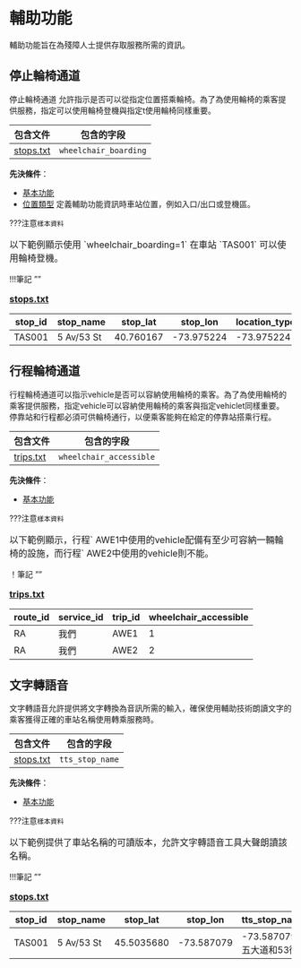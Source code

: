 # 輔助功能 
 輔助功能旨在為殘障人士提供存取服務所需的資訊。 
 
## 停止輪椅通道 
 
 停止輪椅通道 允許指示是否可以從指定位置搭乘輪椅。為了為使用輪椅的乘客提供服務，指定可以使用輪椅登機與指定t使用輪椅同樣重要。 

|包含文件 |包含的字段 | 
 |------------------------------------------------|--------------------| 
 |[stops.txt](../../../documentation/schedule/reference/#stopstxt)|`wheelchair_boarding` | 
 
 **先決條件**： 
 
 - [基本功能](../base) 
 - [位置類型](../base_add-ons/#location-types) 定義輔助功能資訊時車站位置，例如入口/出口或登機區。 

???注意`樣本資料` 
 
<p style="font-size:16px"> 
 以下範例顯示使用 `wheelchair_boarding=1` 在車站 `TAS001` 可以使用輪椅登機。 
</p> 
!!!筆記 ”” 
<p style="font-size:16px"> 
 <a href="../../../documentation/schedule/reference/#stopstxt"><b>stops.txt</b></a><br> 
</p> 

|stop_id |stop_name|stop_lat|stop_lon|location_type|wheelchair_boarding| 
 |---------|------------|------------|------------|--------------|---------------------| 
 | TAS001 | 5 Av/53 St | 40.760167 |-73.975224 |-73.975224 | 1 | 
 
 
## 行程輪椅通道 
 
 行程輪椅通道可以指示vehicle是否可以容納使用輪椅的乘客。為了為使用輪椅的乘客提供服務，指定vehicle可以容納使用輪椅的乘客與指定vehiclet同樣重要。停靠站和行程都必須可供輪椅通行，以便乘客能夠在給定的停靠站搭乘行程。 

|包含文件 |包含的字段 | 
 |------------------------------------------------|--------------------| 
 |[trips.txt](../../../documentation/schedule/reference/#tripstxt)|`wheelchair_accessible`| 
 
 **先決條件**： 
 
 - [基本功能](../base) 
 
 ???注意`樣本資料` 
 
<p style="font-size:16px"> 
 以下範例顯示，行程` AWE1中使用的vehicle配備有至少可容納一輛輪椅的設施，而行程` AWE2中使用的vehicle則不能。 
</p> 
！筆記 ”” 
<p style="font-size:16px"> 
 <a href="../../../documentation/schedule/reference/#tripstxt"><b>trips.txt</b></a><br> 
</p> 

|route_id |service_id |trip_id |wheelchair_accessible| 
 |----------|------------|---------|-----------------------| 
 | RA |我們| AWE1 | 1 | 
 | RA |我們| AWE2 | 2 | 
 
 
## 文字轉語音 
 
 文字轉語音允許提供將文字轉換為音訊所需的輸入，確保使用輔助技術朗讀文字的乘客獲得正確的車站名稱使用轉乘服務時。 

|包含文件 |包含的字段 | 
 |------------------------------------------------|--------------------| 
 |[stops.txt](../../../documentation/schedule/reference/#stopstxt)|`tts_stop_name` | 
 
 **先決條件**： 
 
 - [基本功能](../base) 
 
 ???注意`樣本資料` 
 
<p style="font-size:16px"> 
 以下範例提供了車站名稱的可讀版本，允許文字轉語音工具大聲朗讀該名稱。 
</p> 
!!!筆記 ”” 
<p style="font-size:16px"> 
 <a href="../../../documentation/schedule/reference/#stopstxt"><b>stops.txt</b></a><br> 
</p> 

|stop_id |stop_name|stop_lat|stop_lon| tts_stop_name| 
 |---------|------------|-------------|--------------|--------------------------| 
 | TAS001 | 5 Av/53 St | 45.5035680 |-73.587079 |-73.587079第五大道和53街| 
 


